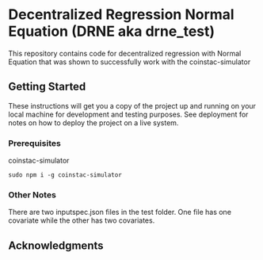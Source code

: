 # Decentralized Regression Normal Equation (DRNE aka drne_test)

This repository contains code for decentralized regression with Normal Equation that was shown to successfully work with the coinstac-simulator

## Getting Started

These instructions will get you a copy of the project up and running on your local machine for development and testing purposes. See deployment for notes on how to deploy the project on a live system.

### Prerequisites

coinstac-simulator

```
sudo npm i -g coinstac-simulator
```

### Other Notes
There are two inputspec.json files in the test folder.
One file has one covariate while the other has two covariates.

## Acknowledgments

